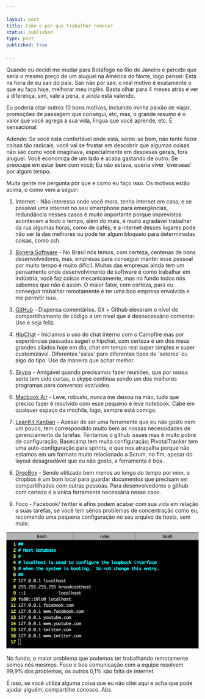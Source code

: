 ```yaml
---

layout: post
title: Como e por que trabalhar remoto?
status: published
type: post
published: true

---
```


Quando eu decidi me mudar para Botafogo no Rio de Janeiro e percebi que seria o mesmo preço de um aluguel na América do Norte, logo pensei: Está na hora de eu sair do país.
Sair não por sair, o real motivo é exatamente o que eu faço hoje, melhorar meu inglês. Basta olhar para 4 meses atrás e ver a diferença, sim, vale a pena, e ainda está valendo.

Eu poderia citar outros 10 bons motivos, incluindo minha paixão de viajar, promoções de passagem que consegui, etc, mas, o grande resumo é o valor que você agrega a sua vida, língua que você aprende, etc. É sensacional.

Adendo: Se você está confortável onde está, sente-se bem, não tente fazer coisas tão radicais, você vai se frustar em descobrir que algumas coisas não são como você imaginava, especialmente em despesas gerais, fora aluguel. Você economiza de um lado e acaba gastando de outro. Se preocupe em estar bem com você; Eu não estava, queria viver 'overseas' por algum tempo.

Muita gente me pergunta por que e como eu faço isso. Os motivos estão acima, o como vem a seguir:

1) Internet - Não interessa onde você mora, tenha internet em casa, e se possível uma internet no seu smartphone para emergências, redundância nesses casos é muito importante porque imprevistos acontecem a todo o tempo, além do mais, é muito agradável trabalhar da rua algumas horas, como de cafés, e a internet desses lugares pode não ser lá das melhores ou pode ter algum bloqueio para determinadas coisas, como ssh.

2) <a href='http://www.bonera.com.br' target='_blank'>Bonera Software</a> - No Brasil nós temos, com certeza, centenas de bons desenvolvedores, mas, empresas para conseguir manter esse pessoal por muito tempo é muito difícil. Muitas das empresas ainda tem um pensamento onde desenvolvimento de software é como trabalhar em indústria, você faz coisas mecanicamente, mas no fundo todos nós sabemos que não é assim. O maior fator, com certeza, para eu conseguir trabalhar remotamente é ter uma boa empresa envolvida e me permitir isso.

3) <a href='https://github.com' target='_blank'>GitHub</a> - Dispensa comentários. Git + Github elevaram o nível de compartilhamento de código a um nível que é desnecessário comentar. Use e seja feliz.

4) <a href='http://hipchat.com' target='_blank'>HipChat</a> - Iniciamos o uso do chat interno com o Campfire mas por experiências passadas sugeri o hipchat, com certeza é um dos meus grandes aliados hoje em dia, chat em tempo real super simples e super customízável. Diferentes 'salas' para diferentes tipos de 'setores' ou algo do tipo. Use da maneira que achar melhor.

5) <a href='http://skype.com' target='_blank'>Skype</a> - Amigável quando precisamos fazer reuniões, que por nossa sorte tem sido curtas, o skype continua sendo um dos melhores programas para conversas voz/vídeo.

6) <a href='http://apple.com/macbookair/' target='_blank'>Macbook Air</a> - Leve, robusto, nunca me deixou na mão, tudo que preciso fazer é resolvido com esse pequeno e leve notebook. Cabe em qualquer espaço da mochila, logo, sempre está comigo.

7) <a href='http://leankitkanban.com' target='_blank'>LeanKit Kanban</a> - Apesar de ser uma ferramente que eu não gosto nem um pouco, tem correspondido muito bem as nossas necessidades de gerenciamento de tarefas. Tentamos o github issues mas é muito pobre de configuração; Basecamp tem muita configuração; PivotalTracker tem uma auto-configuração para sprints, o que nos atrapalha porque não estamos em um formato muito relacionado a Scrum, no fim, apesar do layout desagradável que eu não gosto, a ferramenta é boa.

8) <a href='http://dropbox.com' target='_blank'>DropBox</a> - Sendo utilizado bem menos ao longo do tempo por mim, o dropbox é um bom local para guardar documentos que precisam ser compartilhados com outras pessoas. Para desenvolvedores o github com certeza é a única ferramente necessária nesse caso.

9) Foco - Facebook/ twitter e afins podem acabar com sua vida em relação a suas tarefas, se você tem sérios problemas de concentração como eu, recomendo uma pequena configuração no seu arquivo de hosts, sem mais:

<img src='/assets/images/hack.png'></img>

No fundo, o maior problema que podemos ter trabalhando remotamente somos nós mesmos. Foco e boa comunicação com a equipe resolvem 99,9% dos problemas, os outros 0,1% são falta de internet.

É isso, se você utiliza alguma coisa que eu não citei aqui e acha que pode ajudar alguém, compartilhe conosco. Abs.